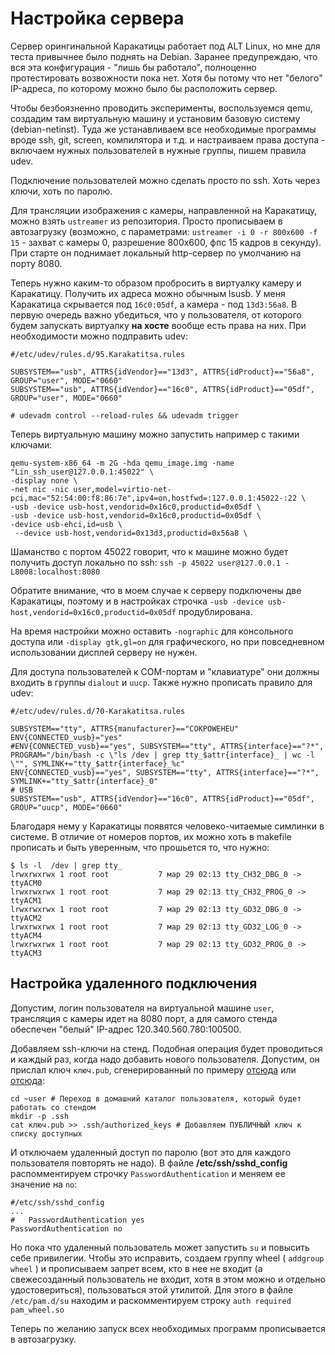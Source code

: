 # Настройка сервера

Сервер орингинальной Каракатицы работает под ALT Linux, но мне для теста привычнее было поднять на Debian. Заранее предупреждаю, что вся эта конфигурация - "лишь бы работало", полноценно протестировать возвожности пока нет. Хотя бы потому что нет "белого" IP-адреса, по которому можно было бы расположить сервер.

Чтобы безбоязненно проводить эксперименты, воспользуемся qemu, создадим там виртуальную машину и установим базовую систему (debian-netinst). Туда же устанавливаем все необходимые программы вроде ssh, git, screen, компилятора и т.д. и настраиваем права доступа - включаем нужных пользователей в нужные группы, пишем правила udev.

Подключение пользователей можно сделать просто по ssh. Хоть через ключи, хоть по паролю.

Для трансляции изображения с камеры, направленной на Каракатицу, можно взять ```ustreamer``` из репозитория. Просто прописываем в автозагрузку (возможно, с параметрами: ```ustreamer -i 0 -r 800x600 -f 15``` - захват с камеры 0, разрешение 800x600, фпс 15 кадров в секунду). При старте он поднимает локальный http-сервер по умолчанию на порту 8080.

Теперь нужно каким-то образом пробросить в виртуалку камеру и Каракатицу. Получить их адреса можно обычным lsusb. У меня Каракатица скрывается под ```16c0:05df```, а камера - под ```13d3:56a8```. В первую очередь важно убедиться, что у пользователя, от которого будем запускать виртуалку **на хосте** вообще есть права на них. При необходимости можно подправить udev:

```
#/etc/udev/rules.d/95.Karakatitsa.rules

SUBSYSTEM=="usb", ATTRS{idVendor}=="13d3", ATTRS{idProduct}=="56a8", GROUP="user", MODE="0660"
SUBSYSTEM=="usb", ATTRS{idVendor}=="16c0", ATTRS{idProduct}=="05df", GROUP="user", MODE="0660"
```

```
# udevadm control --reload-rules && udevadm trigger
```

Теперь виртуальную машину можно запустить например с такими ключами:

```
qemu-system-x86_64 -m 2G -hda qemu_image.img -name "Lin_ssh_user@127.0.0.1:45022" \
-display none \
-net nic -nic user,model=virtio-net-pci,mac="52:54:00:f8:86:7e",ipv4=on,hostfwd=:127.0.0.1:45022-:22 \
-usb -device usb-host,vendorid=0x16c0,productid=0x05df \
-usb -device usb-host,vendorid=0x16c0,productid=0x05df \
-device usb-ehci,id=usb \
 --device usb-host,vendorid=0x13d3,productid=0x56a8 \
```

Шаманство с портом 45022 говорит, что к машине можно будет получить доступ локально по ssh: ```ssh -p 45022 user@127.0.0.1 -L8008:localhost:8080 ```

Обратите внимание, что в моем случае к серверу подключены две Каракатицы, поэтому и в настройках строчка ```-usb -device usb-host,vendorid=0x16c0,productid=0x05df``` продублирована.

На время настройки можно оставить ```-nographic``` для консольного доступа или ```-display gtk,gl=on``` для графического, но при повседневном использовании дисплей серверу не нужен.

Для доступа пользователей к COM-портам и "клавиатуре" они должны входить в группы ```dialout``` и ```uucp```. Также нужно прописать правило для udev:

```
#/etc/udev/rules.d/70-Karakatitsa.rules 

SUBSYSTEM=="tty", ATTRS{manufacturer}=="COKPOWEHEU" ENV{CONNECTED_vusb}="yes"
#ENV{CONNECTED_vusb}=="yes", SUBSYSTEM=="tty", ATTRS{interface}=="?*", PROGRAM="/bin/bash -c \"ls /dev | grep tty_$attr{interface}_ | wc -l \"", SYMLINK+="tty_$attr{interface}_%c"
ENV{CONNECTED_vusb}=="yes", SUBSYSTEM=="tty", ATTRS{interface}=="?*", SYMLINK+="tty_$attr{interface}_0"
# USB
SUBSYSTEM=="usb", ATTRS{idVendor}=="16c0", ATTRS{idProduct}=="05df", GROUP="uucp", MODE="0660"
```

Благодаря нему у Каракатицы появятся человеко-читаемые симлинки в системе. В отличие от номеров портов, их можно хоть в makefile прописать и быть уверенным, что прошьется то, что нужно:

```
$ ls -l  /dev | grep tty_
lrwxrwxrwx 1 root root           7 мар 29 02:13 tty_CH32_DBG_0 -> ttyACM0
lrwxrwxrwx 1 root root           7 мар 29 02:13 tty_CH32_PROG_0 -> ttyACM1
lrwxrwxrwx 1 root root           7 мар 29 02:13 tty_GD32_DBG_0 -> ttyACM2
lrwxrwxrwx 1 root root           7 мар 29 02:13 tty_GD32_LOG_0 -> ttyACM4
lrwxrwxrwx 1 root root           7 мар 29 02:13 tty_GD32_PROG_0 -> ttyACM3
```

## Настройка удаленного подключения

Допустим, логин пользователя на виртуальной машине ```user```, трансляция с камеры идет на 8080 порт, а для самого стенда обеспечен "белый" IP-адрес 120.340.560.780:100500.

Добавляем ssh-ключи на стенд. Подобная операция будет проводиться и каждый раз, когда надо добавить нового пользователя. Допустим, он прислал ключ ```ключ.pub```, сгенерированный по примеру [отсюда](Remote_lin.md) или [отсюда](Remote_win.md):

```
cd ~user # Переход в домашний каталог пользователя, который будет работать со стендом
mkdir -p .ssh
cat ключ.pub >> .ssh/authorized_keys # Добавляем ПУБЛИЧНЫЙ ключ к списку доступных
```

И отключаем удаленный доступ по паролю (вот это для каждого пользователя повторять не надо). В файле **/etc/ssh/sshd_config** распомментируем строчку ```PasswordAuthentication``` и меняем ее значение на ```no```:

```
#/etc/ssh/sshd_config
...
#   PasswordAuthentication yes
PasswordAuthentication no
```

Но пока что удаленный пользователь может запустить ```su``` и повысить себе привилегии. Чтобы это исправить, создаем группу wheel ( ```addgroup wheel``` ) и прописываем запрет всем, кто в нее не входит (а свежесозданный пользователь не входит, хотя в этом можно и отдельно удостовериться), пользоваться этой утилитой. Для этого в файле ```/etc/pam.d/su``` находим и раскомментируем строку ```auth required pam_wheel.so```

Теперь по желанию запуск всех необходимых программ прописывается в автозагрузку.